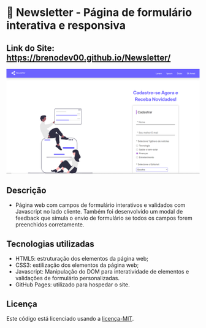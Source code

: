 # 📰 Newsletter - Página de formulário interativa e responsiva
## Link do Site: https://brenodev00.github.io/Newsletter/
![Página da Newsletter](./ASSETS/IMAGES/Newsletter_web_page.png)
## Descrição
- Página web com campos de formulário interativos e validados com Javascript no lado cliente. Também foi desenvolvido um modal de feedback que simula o envio de formulário se todos os campos forem preenchidos corretamente.
## Tecnologias utilizadas 
- HTML5: estruturação dos elementos da página web;
- CSS3: estilização dos elementos da página web;
- Javascript: Manipulação do DOM para interatividade de elementos e validações de formulário personalizadas.
- GitHub Pages: utilizado para hospedar o site.
## Licença
Este código está licenciado usando a [licença-MIT](./LICENSE).
 
